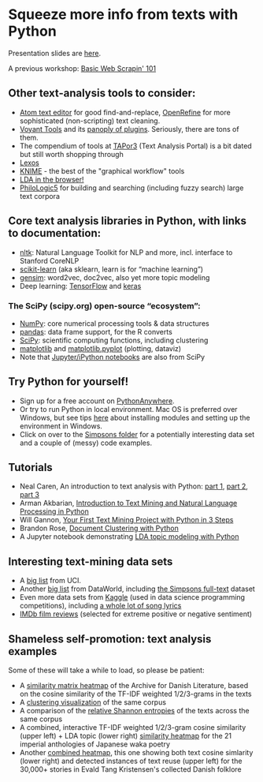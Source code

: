 # Squeeze more info from texts with Python

Presentation slides are [here](https://docs.google.com/presentation/d/1klBvWJloXl5pwy6zZGuxZcn5lCQqLLNPz2lEPkU9gC4/edit?usp=sharing).

A previous workshop: [Basic Web Scrapin' 101](https://sandbox.idre.ucla.edu/sandbox/basic-web-scrapin-101)

## Other text-analysis tools to consider:
- [Atom text editor](https://atom.io/) for good find-and-replace, [OpenRefine](http://openrefine.org/) for more sophisticated (non-scripting) text cleaning.
- [Voyant Tools](https://voyant-tools.org/) and its [panoply of plugins](http://voyant-tools.org/docs/#!/guide/tools). Seriously, there are tons of them.
- The compendium of tools at [TAPor3](http://tapor.ca/tools) (Text Analysis Portal) is a bit dated but still worth shopping through
- [Lexos](http://lexos.wheatoncollege.edu/upload)
- [KNIME](https://www.knime.com/knime-analytics-platform) - the best of the "graphical workflow" tools
- [LDA in the browser!](https://mimno.infosci.cornell.edu/jsLDA/)
- [PhiloLogic5](https://github.com/ARTFL-Project/PhiloLogic5) for building and searching (including fuzzy search) large text corpora

## Core text analysis libraries in Python, with links to documentation:
- [nltk](http://www.nltk.org/): Natural Language Toolkit for NLP and more, incl. interface to Stanford CoreNLP
- [scikit-learn](http://scikit-learn.org/) (aka sklearn, learn is for “machine learning”)
- [gensim](https://radimrehurek.com/gensim/): word2vec, doc2vec, also yet more topic modeling
- Deep learning: [TensorFlow](https://www.tensorflow.org/) and [keras](https://keras.io/)

### The SciPy (scipy.org) open-source “ecosystem”:
- [NumPy](http://www.numpy.org/): core numerical processing tools & data structures
- [pandas](https://pandas.pydata.org/): data frame support, for the R converts
- [SciPy](https://docs.scipy.org/doc/scipy/reference/): scientific computing functions, including clustering
- [matplotlib](https://matplotlib.org/) and [matplotlib.pyplot](https://matplotlib.org/api/pyplot_summary.html) (plotting, dataviz)
- Note that [Jupyter/iPython notebooks](https://jupyter-notebook.readthedocs.io/en/stable/) are also from SciPy

## Try Python for yourself!

- Sign up for a free account on [PythonAnywhere](https://www.pythonanywhere.com).
- Or try to run Python in local environment. Mac OS is preferred over Windows, but see tips [here](http://docs.python-guide.org/en/latest/starting/install3/win/) about installing modules and setting up the environment in Windows.
- Click on over to the [Simpsons folder](https://github.com/broadwell/text_squeeze/tree/master/simpsons) for a potentially interesting data set and a couple of (messy) code examples.

## Tutorials

- Neal Caren, An introduction to text analysis with Python: [part 1](http://nealcaren.web.unc.edu/an-introduction-to-text-analysis-with-python-part-1/), [part 2](http://nealcaren.web.unc.edu/an-introduction-to-text-analysis-with-python-part-2/), [part 3](http://nealcaren.web.unc.edu/an-introduction-to-text-analysis-with-python-part-3/)
- Arman Akbarian, [Introduction to Text Mining and Natural Language Processing in Python](http://www.akbarian.org/notes/text-mining-nlp-python/)
- Will Gannon, [Your First Text Mining Project with Python in 3 Steps](http://blog.aylien.com/first-text-mining-project-python-3-steps/)
- Brandon Rose, [Document Clustering with Python](http://brandonrose.org/clustering)
- A Jupyter notebook demonstrating [LDA topic modeling with Python](https://nbviewer.jupyter.org/github/jinmanz/machine-learning/blob/master/Topic%20modelling%20-%20Interactive%20visualization%20%26%20topic%20distribution%20visualization%20%28three%20ebooks%20from%20Gutenburg%29.ipynb#topic=0&lambda=1&term=)

## Interesting text-mining data sets

- A [big list](https://archive.ics.uci.edu/ml/datasets.html?&type=text&view=table) from UCI.
- Another [big list](https://data.world/datasets/text-mining) from DataWorld, including [the Simpsons full-text](https://data.world/data-society/the-simpsons-by-the-data) dataset
- Even more data sets from [Kaggle](https://www.kaggle.com/datasets?sortBy=relevance&group=featured&search=text) (used in data science programming competitions), including [a whole lot of song lyrics](https://www.kaggle.com/mousehead/songlyrics)
- [IMDb film reviews](http://ai.stanford.edu/~amaas/data/sentiment/) (selected for extreme positive or negative sentiment)

## Shameless self-promotion: text analysis examples

Some of these will take a while to load, so please be patient:

- A [similarity matrix heatmap](http://babylon.library.ucla.edu/~broadwell/adl_sim/simmap.html) of the Archive for Danish Literature, based on the cosine similarity of the TF-IDF weighted 1/2/3-grams in the texts
- A [clustering visualization](http://babylon.library.ucla.edu/~broadwell/corpusmaps/scandinavian/AfDL_similarity_clusters.html) of the same corpus
- A comparison of the [relative Shannon entropies](http://babylon.library.ucla.edu/~broadwell/corpusmaps/scandinavian/AfDL_entropy.html) of the texts across the same corpus
- A combined, interactive TF-IDF weighted 1/2/3-gram cosine similarity (upper left) + LDA topic (lower right) [similarity heatmap](http://babylon.library.ucla.edu/~broadwell/waka/mergedmap.html) for the 21 imperial anthologies of Japanese waka poetry
- Another [combined heatmap](http://etkspace.scandinavian.ucla.edu/~broadwell/etksim/itextmap.html), this one showing both text cosine simlarity (lower right) and detected instances of text reuse (upper left) for the 30,000+ stories in Evald Tang Kristensen's collected Danish folklore
